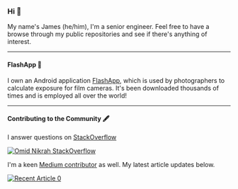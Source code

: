 ### Hi 👋

My name's James (he/him), I'm a senior engineer. Feel free to have a browse through my public repositories and see if there's anything of interest.

---

#### FlashApp 📸

I own an Android application [FlashApp](https://play.google.com/store/apps/details?id=com.flashapp.jamescollerton.flashapp&hl=en_GB&gl=US), which is used by photographers to calculate exposure for film cameras. It's been downloaded thousands of times and is employed all over the world!

---

#### Contributing to the Community 🖋

I answer questions on [StackOverflow](https://stackoverflow.com/users/4733169/jcollerton) 

[![Omid Nikrah StackOverflow](https://github-readme-stackoverflow.vercel.app/?userID=4733169&layout=compact&theme=dark)](https://stackoverflow.com/users/4733169/jcollerton)

I'm a keen [Medium contributor](https://jc1175.medium.com/) as well. My latest article updates below.

<a target="_blank" href="https://github-readme-medium-recent-article.vercel.app/medium/@imantumorang/0"><img src="https://github-readme-medium-recent-article.vercel.app/medium/@jc1175/0" alt="Recent Article 0">

<!--
**JamesCollerton/JamesCollerton** is a ✨ _special_ ✨ repository because its `README.md` (this file) appears on your GitHub profile.

Here are some ideas to get you started:

- 🔭 I’m currently working on ...
- 🌱 I’m currently learning ...
- 👯 I’m looking to collaborate on ...
- 🤔 I’m looking for help with ...
- 💬 Ask me about ...
- 📫 How to reach me: ...
- 😄 Pronouns: ...
- ⚡ Fun fact: ...
-->
